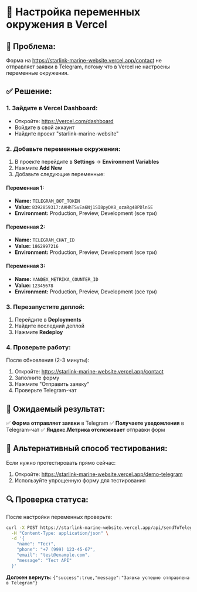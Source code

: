 # 🔧 Настройка переменных окружения в Vercel

## 🚨 Проблема:
Форма на https://starlink-marine-website.vercel.app/contact не отправляет заявки в Telegram, потому что в Vercel не настроены переменные окружения.

## ✅ Решение:

### 1. **Зайдите в Vercel Dashboard:**
- Откройте: https://vercel.com/dashboard
- Войдите в свой аккаунт
- Найдите проект "starlink-marine-website"

### 2. **Добавьте переменные окружения:**
1. В проекте перейдите в **Settings** → **Environment Variables**
2. Нажмите **Add New**
3. Добавьте следующие переменные:

#### **Переменная 1:**
- **Name:** `TELEGRAM_BOT_TOKEN`
- **Value:** `8392859317:AAHhTSvEa6Nj1SI8pyDK8_ozaRg48PDlnSE`
- **Environment:** Production, Preview, Development (все три)

#### **Переменная 2:**
- **Name:** `TELEGRAM_CHAT_ID`
- **Value:** `1862997216`
- **Environment:** Production, Preview, Development (все три)

#### **Переменная 3:**
- **Name:** `YANDEX_METRIKA_COUNTER_ID`
- **Value:** `12345678`
- **Environment:** Production, Preview, Development (все три)

### 3. **Перезапустите деплой:**
1. Перейдите в **Deployments**
2. Найдите последний деплой
3. Нажмите **Redeploy**

### 4. **Проверьте работу:**
После обновления (2-3 минуты):
1. Откройте: https://starlink-marine-website.vercel.app/contact
2. Заполните форму
3. Нажмите "Отправить заявку"
4. Проверьте Telegram-чат

## 🎯 Ожидаемый результат:
✅ **Форма отправляет заявки** в Telegram
✅ **Получаете уведомления** в Telegram-чат
✅ **Яндекс.Метрика отслеживает** отправки форм

## 📱 Альтернативный способ тестирования:
Если нужно протестировать прямо сейчас:
1. Откройте: https://starlink-marine-website.vercel.app/demo-telegram
2. Используйте упрощенную форму для тестирования

## 🔍 Проверка статуса:
После настройки переменных проверьте:
```bash
curl -X POST https://starlink-marine-website.vercel.app/api/sendToTelegram \
  -H "Content-Type: application/json" \
  -d '{
    "name": "Тест",
    "phone": "+7 (999) 123-45-67",
    "email": "test@example.com",
    "message": "Тест API"
  }'
```

**Должен вернуть:** `{"success":true,"message":"Заявка успешно отправлена в Telegram"}`
